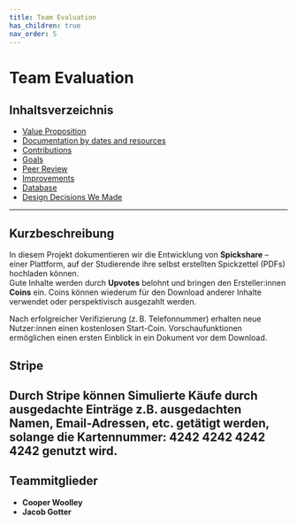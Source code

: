 ```yaml
---
title: Team Evaluation
has_children: true
nav_order: 5
---
```


# Team Evaluation

## Inhaltsverzeichnis

- [Value Proposition](value-proposition.md)
- [Documentation by dates and resources](resources.md)
- [Contributions](contributions.md)
- [Goals](goals.md)
- [Peer Review](peer-review.md)
- [Improvements](improvements.md)
- [Database](db.md)
- [Design Decisions We Made](design-decisions.md)


---

## Kurzbeschreibung

In diesem Projekt dokumentieren wir die Entwicklung von **Spickshare** – einer Plattform, auf der Studierende ihre selbst erstellten Spickzettel (PDFs) hochladen können.  
Gute Inhalte werden durch **Upvotes** belohnt und bringen den Ersteller:innen **Coins** ein. Coins können wiederum für den Download anderer Inhalte verwendet oder perspektivisch ausgezahlt werden.

Nach erfolgreicher Verifizierung (z. B. Telefonnummer) erhalten neue Nutzer:innen einen kostenlosen Start-Coin. Vorschaufunktionen ermöglichen einen ersten Einblick in ein Dokument vor dem Download.

## Stripe

Durch Stripe können Simulierte Käufe durch ausgedachte Einträge z.B. ausgedachten Namen, Email-Adressen, etc. getätigt werden, solange die Kartennummer: 4242 4242 4242 4242 genutzt wird. 
---

## Teammitglieder

- **Cooper Woolley**
- **Jacob Gotter**
